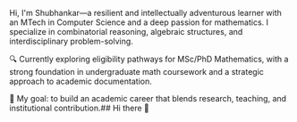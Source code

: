 Hi, I'm Shubhankar—a resilient and intellectually adventurous learner with an MTech in Computer Science and a deep passion for mathematics. I specialize in combinatorial reasoning, algebraic structures, and interdisciplinary problem-solving.

🔍 Currently exploring eligibility pathways for MSc/PhD Mathematics, with a strong foundation in undergraduate math coursework and a strategic approach to academic documentation.

🎯 My goal: to build an academic career that blends research, teaching, and institutional contribution.## Hi there 👋

<!--
**pinaki2280/pinaki2280** is a ✨ _special_ ✨ repository because its `README.md` (this file) appears on your GitHub profile.

Here are some ideas to get you started:

- 🔭 I’m Perfect, Shubhankar! Let’s tailor your GitHub profile README to reflect a professional biodata—highlighting your academic strengths, technical skills, and career goals. Here's a clean, modular template you can copy into your README.md file:

---

👋 About Me

`markdown
Hi, I'm Shubhankar—a resilient and intellectually adventurous learner with an MTech in Computer Science and a deep passion for mathematics. I specialize in combinatorial reasoning, algebraic structures, and interdisciplinary problem-solving.

🔍 Currently exploring eligibility pathways for MSc/PhD Mathematics, with a strong foundation in undergraduate math coursework and a strategic approach to academic documentation.

🎯 My goal: to build an academic career that blends research, teaching, and institutional contribution.
`

---

🧠 Skills & Interests

`markdown
- 💡 Advanced mathematical fluency: combinatorics, algebra, moduli spaces
- 🛠️ Technical strengths: Python, LaTeX, Git, academic writing
- 📚 Strategic communicator: excels in persuasive documentation and eligibility inquiries
- 🌍 Curious about international math standards (e.g., Gaokao) and benchmarking
- 🧭 Passionate about visualizing complex mathematical objects and exploring algebraic geometry
`

---

📂 Projects & Documentation

`markdown
- 🔗 Eligibility Inquiry to IGNOU – Tailored academic communication for MSc Mathematics
- 🔗 Academic Interview Prep – Teaching statements and research pitches for institutions like Mercer
- 🔗 GitHub Profile Customization – Modular README showcasing interdisciplinary strengths
`

---

🎓 Education

`markdown
- MTech in Computer Science  
- Extensive undergraduate coursework in mathematics  
- Actively pursuing eligibility for MSc/PhD Mathematics programs
`

---

📫 Contact

`markdown
- 📧 Email: [your.email@example.com]
- 🌐 Website/Blog: [your personal site or portfolio]
- 🧮 GitHub: [github.com/yourusername]
`

---

Would you like me to help you write a more detailed academic bio or add visual elements like badges and contribution graphs? We can also tailor this for specific institutions or research interests. working on ...
- 🌱 I’m currently learning ...
- 👯 I’m looking to collaborate on ...
- 🤔 I’m looking forPerfect, Shubhankar! Let’s tailor your GitHub profile README to reflect a professional biodata—highlighting your academic strengths, technical skills, and career goals. Here's a clean, modular template you can copy into your README.md file:

---

👋 About Me

`markdown
Hi, I'm Shubhankar—a resilient and intellectually adventurous learner with an MTech in Computer Science and a deep passion for mathematics. I specialize in combinatorial reasoning, algebraic structures, and interdisciplinary problem-solving.

🔍 Currently exploring eligibility pathways for MSc/PhD Mathematics, with a strong foundation in undergraduate math coursework and a strategic approach to academic documentation.

🎯 My goal: to build an academic career that blends research, teaching, and institutional contribution.
`

---

🧠 Skills & Interests

`markdown
- 💡 Advanced mathematical fluency: combinatorics, algebra, moduli spaces
- 🛠️ Technical strengths: Python, LaTeX, Git, academic writing
- 📚 Strategic communicator: excels in persuasive documentation and eligibility inquiries
- 🌍 Curious about international math standards (e.g., Gaokao) and benchmarking
- 🧭 Passionate about visualizing complex mathematical objects and exploring algebraic geometry
`

---

📂 Projects & Documentation

`markdown
- 🔗 Eligibility Inquiry to IGNOU – Tailored academic communication for MSc Mathematics
- 🔗 Academic Interview Prep – Teaching statements and research pitches for institutions like Mercer
- 🔗 GitHub Profile Customization – Modular README showcasing interdisciplinary strengths
`

---

🎓 Education

`markdown
- MTech in Computer Science  
- Extensive undergraduate coursework in mathematics  
- Actively pursuing eligibility for MSc/PhD Mathematics programs
`

---

📫 Contact

`markdown
- 📧 Email: [your.email@example.com]
- 🌐 Website/Blog: [your personal site or portfolio]
- 🧮 GitHub: [github.com/yourusername]
`

---

Would you like me to help you write a more detailed academic bio or add visual elements like badges and contribution graphs? We can also tailor this for specific institutions or research interests. help with ...
- 💬 Ask me about ...
- 📫 How to reach me: ...
- 😄 Pronouns: ...
- ⚡ Fun fact: ...
-->
